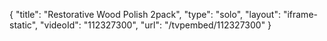 {
    "title": "Restorative Wood Polish 2pack",
    "type": "solo",
    "layout": "iframe-static",
    "videoId": "112327300",
    "url": "\/tvpembed\/112327300"
}